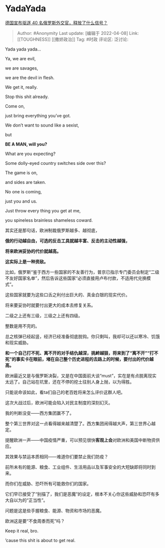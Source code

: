 # YadaYada
[德国宣布驱逐 40 名俄罗斯外交官，释放了什么信号？](https://www.zhihu.com/question/526052761/answer/2424589171)

> Author: #Anonymity
> Last update: [编辑于 2022-04-08]
> Link: [[TOUGHNESS]] [[撒娇政治]]
> Tag: #时政
> 评论区:
> 泛讨论:

Yada yada yada…

Ya, we are evil,

we are savages,

we are the devil in flesh.

We get it, really.

Stop this shit already.

Come on,

just bring everything you’ve got.

We don’t want to sound like a sexist,

but

**BE A MAN, will you?**

What are you expecting?

Some dolly-eyed country switches side over this?

The game is on,

and sides are taken.

No one is coming,

just you and us.

Just throw every thing you get at me,

you spineless brainless shameless coward.

其实还是那句话，欧洲制裁俄罗斯越多、越彻底，

**俄的行动越自由，可选的反击工具就越丰富、反击的主动性越强，**

**将来欧洲妥协的代价就越高。**

**这实际上是一种资敌。**

比如，俄罗斯“鉴于西方一些国家的不友善行为，普京已指示专门委员会制定“二级不友好国家名单”，然后告诉这些国家“必须直接用卢布付款，不适用代兑换模式”。

这些国家就要为这些口舌之利付出巨大的、真金白银的现实代价。

将来要妥协时就要付出更大的成本去修复关系。

二级之上还有三级，三级之上还有四级。

整数是用不完的。

总之核弹已经起竖，经济已经准备彻底脱钩。你只剩叫，我却可以还以寒冷、饥饿和现实威胁。

**和一个自己打不死、离不开的对手结仇越深，挑衅越狠，将来到了“离不开”“打不死”的事实卡在眼前，堵在自己整个历史进程的去路上的时候，要付出的代价越高。**

欧洲最近又是与俄罗斯决裂，又是在中国面前大谈“must”，实在是有点脱离现实太远了。自己站在坑里，还在不停的挖土往别人身上抛，以为得胜。

只能说命该如此，看ta们自己的老百姓将来怎么评价这群人吧。

这次大战过后，欧洲可能会陷入对民主制度的深刻幻灭。

我的判断没变——西方集团赢不了。

整个第三世界对这一点看得越来越清楚了。西方集团闹得越大声，第三世界心越定。

提醒欧洲一声——中国疫情严重，可以预见很快**客观上会**对欧洲和美国中断物资供应。

其效果与禁运本质相同——难道你们要禁止我们防疫？

前所未有的能源、粮食、工业组件、生活用品以及军事安全的大短缺即将同时到来。

而你们在威胁、恐吓所有可能救你们的国家。

它们早已接受了“别描了，我们是恶魔”的设定，根本不关心你这些威胁和恐吓有多大自以为的“正当性”。

问题是这是些手握粮食、能源、物资和市场的恶魔。

欧洲这是要“不食周黍而死”吗？

Keep it real, bro.

’cause this shit is about to get real.
